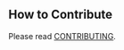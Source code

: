 ## How to Contribute

Please read [CONTRIBUTING](https://github.com/neutraltone/awesome-stock-resources/blob/master/CONTRIBUTING.md).